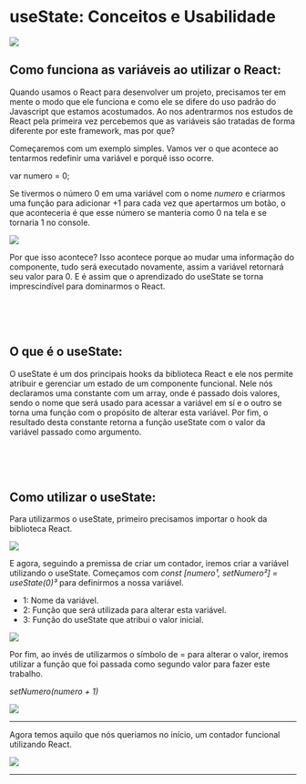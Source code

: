 <h1>useState: Conceitos e Usabilidade</h1>

<img src="https://blog.rocketseat.com.br/content/images/2019/03/React-Hooks-Comoutilizar--motivac-o-es-eexemplos-pra-ticos.png" />

<br/>

<h2>Como funciona as variáveis ao utilizar o React:</h2>

Quando usamos o React para desenvolver um projeto, precisamos ter em mente o modo que ele funciona e como ele se difere do uso padrão do Javascript que estamos acostumados.
Ao nos adentrarmos nos estudos de React pela primeira vez percebemos que as variáveis são tratadas de forma diferente por este framework, mas por que?

Começaremos com um exemplo simples. Vamos ver o que acontece ao tentarmos redefinir uma variável e porquê isso ocorre.

var numero = 0;

Se tivermos o número 0 em uma variável com o nome _numero_ e criarmos uma função para adicionar +1 para cada vez que apertarmos um botão, o que aconteceria é que esse número se manteria como 0 na tela e se tornaria 1 no console.

<img src="https://i.imgur.com/p8Bgzek.png" />

Por que isso acontece? Isso acontece porque ao mudar uma informação do componente, tudo será executado novamente, assim a variável retornará seu valor para 0.
E é assim que o aprendizado do useState se torna imprescindível para dominarmos o React.

<br/>
<br/>
<br/>

<h2>O que é o useState:</h2>

O useState é um dos principais hooks da biblioteca React e ele nos permite atribuir e gerenciar um estado de um componente funcional.
Nele nós declaramos uma constante com um array, onde é passado dois valores, sendo o nome que será usado para acessar a variável em sí e o outro se torna uma função com o propósito de alterar esta variável. Por fim, o resultado desta constante retorna a função useState com o valor da variável passado como argumento.

<br/>
<br/>
<br/>

<h2>Como utilizar o useState:</h2>

Para utilizarmos o useState, primeiro precisamos importar o hook da biblioteca React.

<img src="https://i.imgur.com/CuKADSA.png" />

E agora, seguindo a premissa de criar um contador, iremos criar a variável utilizando o useState.
Começamos com _const [numero¹, setNumero²] = useState(0)³_ para definirmos a nossa variável.

- 1: Nome da variável.
- 2: Função que será utilizada para alterar esta variável.
- 3: Função do useState que atribui o valor inicial.

<img src="https://i.imgur.com/XLccspE.png" />

Por fim, ao invés de utilizarmos o símbolo de = para alterar o valor, iremos utilizar a função que foi passada como segundo valor para fazer este trabalho.

_setNumero(numero + 1)_

 <img src="https://i.imgur.com/SxaQfAO.png" />

 <hr/>

Agora temos aquilo que nós queriamos no início, um contador funcional utilizando React.

<img src="https://i.imgur.com/m2QH5J0.gif" />

<hr/>
